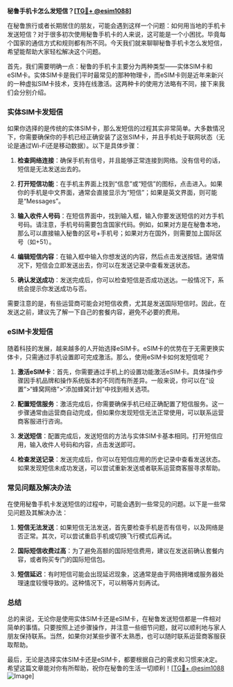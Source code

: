 **秘鲁手机卡怎么发短信？[[TG💪+ @esim1088](https://t.me/s/esim1088)]**

在秘鲁旅行或者长期居住的朋友，可能会遇到这样一个问题：如何用当地的手机卡发送短信？对于很多初次使用秘鲁手机卡的人来说，这可能是一个小困扰。毕竟每个国家的通信方式和规则都有所不同。今天我们就来聊聊秘鲁手机卡怎么发短信，希望能帮助大家轻松解决这个问题。

首先，我们需要明确一点：秘鲁的手机卡主要分为两种类型——实体SIM卡和eSIM卡。实体SIM卡是我们平时最常见的那种物理卡，而eSIM卡则是近年来新兴的一种虚拟SIM卡技术，支持在线激活。这两种卡的使用方法略有不同，接下来我们会分别介绍。

### 实体SIM卡发短信

如果你选择的是传统的实体SIM卡，那么发短信的过程其实非常简单。大多数情况下，你需要确保你的手机已经正确安装了这张SIM卡，并且手机处于联网状态（无论是通过Wi-Fi还是移动数据）。以下是具体步骤：

1. **检查网络连接**：确保手机有信号，并且能够正常连接到网络。没有信号的话，短信是无法发送出去的。
   
2. **打开短信功能**：在手机主界面上找到“信息”或“短信”的图标，点击进入。如果你的手机是中文界面，通常会直接显示为“短信”；如果是英文界面，则可能是“Messages”。

3. **输入收件人号码**：在短信界面中，找到输入框，输入你要发送短信的对方手机号码。请注意，手机号码需要包含国家代码。例如，如果对方是在秘鲁本地，那么可以直接输入秘鲁的区号+手机号；如果对方在国外，则需要加上国际区号（如+51）。

4. **编辑短信内容**：在输入框中输入你想发送的内容，然后点击发送按钮。通常情况下，短信会立即发送出去，你可以在发送记录中查看发送状态。

5. **确认发送成功**：发送完成后，你可以检查短信是否成功送达。一般情况下，系统会提示你发送成功与否。

需要注意的是，有些运营商可能会对短信收费，尤其是发送国际短信时。因此，在发送之前，建议先了解一下自己的套餐内容，避免不必要的费用。

### eSIM卡发短信

随着科技的发展，越来越多的人开始选择eSIM卡。eSIM卡的优势在于无需更换实体卡，只需通过手机设置即可完成激活。那么，使用eSIM卡如何发短信呢？

1. **激活eSIM卡**：首先，你需要通过手机上的设置功能激活eSIM卡。具体操作步骤因手机品牌和操作系统版本的不同而有所差异。一般来说，你可以在“设置”>“蜂窝网络”>“添加蜂窝计划”中找到相关选项。

2. **配置短信服务**：激活完成后，你需要确保手机已经正确配置了短信服务。这一步骤通常由运营商自动完成，但如果你发现短信无法正常使用，可以联系运营商客服进行咨询。

3. **发送短信**：配置完成后，发送短信的方法与实体SIM卡基本相同。打开短信应用，输入收件人号码和内容，点击发送即可。

4. **检查发送记录**：发送完成后，你可以在短信应用的历史记录中查看发送状态。如果发现短信未成功发送，可以尝试重新发送或者联系运营商客服寻求帮助。

### 常见问题及解决办法

在使用秘鲁手机卡发送短信的过程中，可能会遇到一些常见的问题。以下是一些常见问题及其解决办法：

1. **短信无法发送**：如果短信无法发送，首先要检查手机是否有信号，以及网络是否正常。其次，可以尝试重启手机或切换飞行模式后再试。

2. **国际短信收费过高**：为了避免高额的国际短信费用，建议在发送前确认套餐内容，或者购买专门的国际短信包。

3. **短信延迟**：有时短信可能会出现延迟现象，这通常是由于网络拥堵或服务器处理速度较慢导致的。这种情况下，可以稍等片刻再试。

### 总结

总的来说，无论你是使用实体SIM卡还是eSIM卡，在秘鲁发送短信都是一件相对简单的事情。只要按照上述步骤操作，并注意一些细节问题，就可以顺利地与家人朋友保持联系。当然，如果你对某些步骤不太熟悉，也可以随时联系运营商客服获取帮助。

最后，无论是选择实体SIM卡还是eSIM卡，都要根据自己的需求和习惯来决定。希望这篇文章能对你有所帮助，祝你在秘鲁的生活一切顺利！[[TG💪+ @esim1088](https://t.me/s/esim1088) ![Image](https://i.postimg.cc/4NQfJmqS/Snipaste-2025-05-13-00-14-12.png)]
